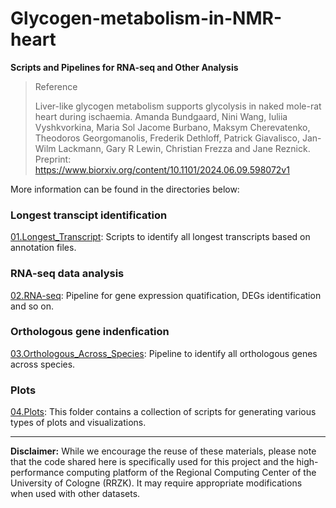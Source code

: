 # Glycogen-metabolism-in-NMR-heart
**Scripts and Pipelines for RNA-seq and Other Analysis**

>Reference
>
>Liver-like glycogen metabolism supports glycolysis in naked mole-rat heart during ischaemia. Amanda Bundgaard, Nini Wang, Iuliia Vyshkvorkina, Maria Sol Jacome Burbano, Maksym Cherevatenko, Theodoros Georgomanolis, Frederik Dethloff, Patrick Giavalisco, Jan-Wilm Lackmann, Gary R Lewin, Christian Frezza and Jane Reznick.
>Preprint: https://www.biorxiv.org/content/10.1101/2024.06.09.598072v1  


More information can be found in the directories below:
### Longest transcipt identification
[01.Longest_Transcript](https://github.com/NiniWang/Glycogen-metabolism-in-NMR-heart/tree/main/01.Longest_Transcript): Scripts to identify all longest transcripts based on annotation files.

### RNA-seq data analysis
[02.RNA-seq](https://github.com/NiniWang/Glycogen-metabolism-in-NMR-heart/tree/main/02.RNA-seq): Pipeline for gene expression quatification, DEGs identification and so on.

### Orthologous gene indenfication
[03.Orthologous_Across_Species](https://github.com/NiniWang/Glycogen-metabolism-in-NMR-heart/tree/main/03.Orthologous_Across_Species): Pipeline to identify all orthologous genes across species.
  
### Plots
[04.Plots](https://github.com/NiniWang/Glycogen-metabolism-in-NMR-heart/tree/main/04.plot): This folder contains a collection of scripts for generating various types of plots and visualizations.

___
**Disclaimer:** While we encourage the reuse of these materials, please note that the code shared here is specifically used for this project and the high-performance computing platform of the Regional Computing Center of the University of Cologne (RRZK). It may require appropriate modifications when used with other datasets.
